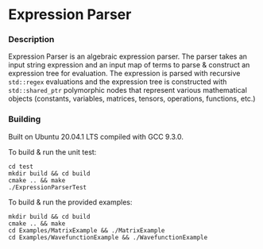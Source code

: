 # Expression Parser



### Description
Expression Parser is an algebraic expression parser. The parser takes an input string expression and an input map of terms to parse & construct an expression tree for evaluation. The expression is parsed with recursive `std::regex` evaluations and the expression tree is constructed with `std::shared_ptr` polymorphic nodes that represent various mathematical objects (constants, variables, matrices, tensors, operations, functions, etc.)



### Building
Built on Ubuntu 20.04.1 LTS compiled with GCC 9.3.0.

To build & run the unit test:
```
cd test
mkdir build && cd build
cmake .. && make
./ExpressionParserTest
```

To build & run the provided examples:
```
mkdir build && cd build
cmake .. && make
cd Examples/MatrixExample && ./MatrixExample
cd Examples/WavefunctionExample && ./WavefunctionExample
```
